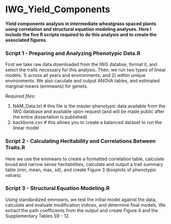 # IWG_Yield_Components

**Yield components analysis in intermediate wheatgrass spaced plants using correlation and structural equation modeling analyses. Here I include the five R scripts required to do this analysis and to create the associated figures.**

### Script 1 - Preparing and Analyzing Phenotypic Data.R
First we take raw data downloaded from the IWG databse, format it, and select the traits necessary for this analysis. Then, we run two types of linear models: 1) across all years and environments; and 2) within unique environments. We also caculate and output ANOVA tables, and estimated marginal means (emmeans) for genets.

*Required files:*
1. NAM_Data.txt # this file is the master phenotypic data available from the IWG database and available upon request (and will be made public after the entire dissertation is published)
2. backbone.csv # this allows you to create a balanced dataset to run the linear model

### Script 2 - Calculating Heritability and Correlations Between Traits.R
Here we use the emmeans to create a formatted correlation table, calculate broad and narrow sense heritabilities, calculate and output a trait summary table (min, mean, max, sd), and create Figure 3 (boxplots of phenotypic values). 

### Script 3 - Structural Equation Modeling.R
Using standardized emmeans, we test the initial model against the data, calculate and evaluate modification indices, and determine final models. We extract the path coefficients from the output and create Figure 4 and the Supplementary Tables S9 - 12. 

